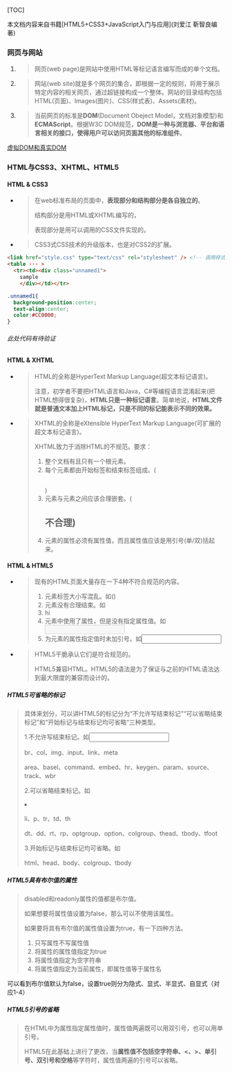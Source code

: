 [TOC]

本文档内容来自书籍[HTML5+CSS3+JavaScript入门与应用](刘爱江 靳智良编著)

### 网页与网站

1. > 网页(web page)是网站中使用HTML等标记语言编写而成的单个文档。

2. > 网站(web site)就是多个网页的集合，即根据一定的规则，将用于展示特定内容的相关网页，通过超链接构成一个整体。网站的目录结构包括HTML(页面)、Images(图片)、CSS(样式表)、Assets(素材)。

3. > 当前网页的标准是**DOM**(Document Obeject Model，文档对象模型)和**ECMAScript**。根据W3C DOM规范，**DOM是一种与浏览器、平台和语言相关的接口，使得用户可以访问页面其他的标准组件**。

[虚拟DOM和真实DOM](../VUE/vue问题汇总.md)



### HTML与CSS3、XHTML、HTML5

#### HTML & CSS3

- > 在web标准布局的页面中，**表现部分和结构部分是各自独立的**。
  >
  > 结构部分是用HTML或XHTML编写的，
  >
  > 表现部分是用可以调用的CSS文件实现的。

- > CSS3式CSS技术的升级版本，也是对CSS2的扩展。

```html
<link href="style.css" type="text/css" rel="stylesheet" /> <!-- 调用样式代码-->
<table ··· >
  <tr><td><div class="unnamed1">
    sample
    </div></td></tr>
```

```css
.unnamed1{
  background-position:center;
  text-align:center;
  color:#CC0000;
}
```

###### 此处代码有待验证

#### HTML & XHTML

- > HTML的全称是HyperText Markup Language(超文本标记语言)。
  >
  > 注意，初学者不要把HTML语言和Java，C#等编程语言混淆起来(把HTML想得很复杂)，**HTML只是一种标记语言**。简单地说，**HTML文件就是普通文本加上HTML标记，只是不同的标记能表示不同的效果。**

- > XHTML的全称是eXtensible HyperText Markup Language(可扩展的超文本标记语言)。
  >
  > XHTML致力于消除HTML的不规范。要求：
  >
  > 1. 整个文档有且只有一个根元素。
  > 2. 每个元素都由开始标签和结束标签组成。(<h2> </h2>)
  > 3. 元素与元素之间应该合理嵌套。(<h2> </p>不合理)
  > 4. 元素的属性必须有属性值，而且属性值应该是用引号(单/双)括起来。



#### HTML & HTML5

- > 现有的HTML页面大量存在一下4种不符合规范的内容。
  >
  > 1. 元素标签大小写混乱。如(<span></sPaN>)
  > 2. 元素没有合理结束。如<li> hi
  > 3. 元素中使用了属性，但是没有指定属性值。如<input type="text" disabled>
  > 4. 为元素的属性指定值时未加引号。如<input type=text>

- > HTML5干脆承认它们是符合规范的。
  >
  > HTML5兼容HTML。HTML5的语法是为了保证与之前的HTML语法达到最大限度的兼容而设计的。

##### HTML5可省略的标记

> 具体来划分，可以讲HTML5的标记分为“不允许写结束标记”“可以省略结束标记”和“开始标记与结束标记均可省略“三种类型。
>
> 1.不允许写结束标记。如<input />
>
> br、col、img、input、link、meta
>
> area、basel、command、embed、hr、keygen、param、source、track、wbr
>
> 2.可以省略结束标记。如<li>
>
> li、p、tr、td、th
>
> dt、dd、rt、rp、optgroup、option、colgroup、thead、tbody、tfoot
>
> 3.开始标记与结束标记均可省略。如<body>
>
> html、head、body、colgroup、tbody

##### HTML5具有布尔值的属性

> disabled和readonly属性的值都是布尔值。
>
> 如果想要将属性值设置为false，那么可以不使用该属性。
>
> 如果要将具有布尔值的属性值设置为true，有一下四种方法。
>
> 1. 只写属性不写属性值
> 2. 将属性的属性值指定为true
> 3. 将属性值指定为空字符串
> 4. 将属性值指定为当前属性，即属性值等于属性名

可以看到布尔值默认为false，设置true则分为隐式、显式、半显式、自显式（对应1-4）

##### HTML5引号的省略

> 在HTML中为属性指定属性值时，属性值两遍既可以用双引号，也可以用单引号。
>
> HTML5在此基础上进行了更改，当**属性值不包括空字符串、<、>、单引号、双引号和空格**等字符时，属性值两遍的引号可以省略。